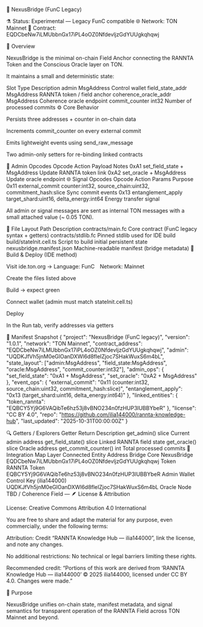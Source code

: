 🌉 NexusBridge (FunC Legacy)

⚗️ Status: Experimental — Legacy FunC compatible
🌐 Network: TON Mainnet
📜 Contract: EQDCbeNw7iLMUbbnGx17iPL4oOZ0NfdevljzGdYUUgkqhqwj

🧩 Overview

NexusBridge is the minimal on-chain Field Anchor connecting
the RANNTA Token and the Conscious Oracle layer on TON.

It maintains a small and deterministic state:

Slot	Type	Description
admin	MsgAddress	Control wallet
field_state_addr	MsgAddress	RANNTA token / field anchor
coherence_oracle_addr	MsgAddress	Coherence oracle endpoint
commit_counter	int32	Number of processed commits
⚙️ Core Behavior

Persists three addresses + counter in on-chain data

Increments commit_counter on every external commit

Emits lightweight events using send_raw_message

Two admin-only setters for re-binding linked contracts

🔑 Admin Opcodes
Opcode	Action	Payload	Notes
0xA1	set_field_state	+ MsgAddress	Update RANNTA token link
0xA2	set_oracle	+ MsgAddress	Update oracle endpoint
🌐 Signal Opcodes
Opcode	Action	Params	Purpose
0x11	external_commit	counter:int32, source_chain:uint32, commitment_hash:slice	Sync commit events
0x13	entanglement_apply	target_shard:uint16, delta_energy:int64	Energy transfer signal

All admin or signal messages are sent as internal TON messages
with a small attached value (~ 0.05 TON).

🧱 File Layout
Path	Description
contracts/main.fc	Core contract (FunC legacy syntax + getters)
contracts/stdlib.fc	Pinned stdlib used for IDE build
build/stateInit.cell.ts	Script to build initial persistent state
nexusbridge.manifest.json	Machine-readable manifest (bridge metadata)
🚀 Build & Deploy (IDE method)

Visit ide.ton.org
 → Language: FunC Network: Mainnet

Create the files listed above

Build → expect green

Connect wallet (admin must match stateInit.cell.ts)

Deploy

In the Run tab, verify addresses via getters

📜 Manifest Snapshot
{
  "project": "NexusBridge (FunC legacy)",
  "version": "1.0.1",
  "network": "TON Mainnet",
  "contract_address": "EQDCbeNw7iLMUbbnGx17iPL4oOZ0NfdevljzGdYUUgkqhqwj",
  "admin": "UQDKJfVh5jnM0eGlOanDXWl6d8fleIZjoc7SHakWuxS6m4bL",
  "state_layout": ["admin:MsgAddress", "field_state:MsgAddress", "oracle:MsgAddress", "commit_counter:int32"],
  "admin_ops": {
    "set_field_state": "0xA1 + MsgAddress",
    "set_oracle": "0xA2 + MsgAddress"
  },
  "event_ops": {
    "external_commit": "0x11 (counter:int32, source_chain:uint32, commitment_hash:slice)",
    "entanglement_apply": "0x13 (target_shard:uint16, delta_energy:int64)"
  },
  "linked_entities": {
    "token_rannta": "EQBCY5Yj9G6VAQibTe6hz53j8vBNO234n0fzHUP3lUBBYbeR"
  },
  "license": "CC BY 4.0",
  "repo": "https://github.com/ilia144000/rannta-knowledge-hub",
  "last_updated": "2025-10-31T00:00:00Z"
}

🔍 Getters / Explorers
Getter	Return	Description
get_admin()	slice	Current admin address
get_field_state()	slice	Linked RANNTA field state
get_oracle()	slice	Oracle address
get_commit_counter()	int	Total processed commits
🧭 Integration Map
Layer	Connected Entity	Address
Bridge Core	NexusBridge	EQDCbeNw7iLMUbbnGx17iPL4oOZ0NfdevljzGdYUUgkqhqwj
Token	RANNTA Token	EQBCY5Yj9G6VAQibTe6hz53j8vBNO234n0fzHUP3lUBBYbeR
Admin Wallet	Control Key (ilia144000)	UQDKJfVh5jnM0eGlOanDXWl6d8fleIZjoc7SHakWuxS6m4bL
Oracle Node	TBD / Coherence Field	—
🪶 License & Attribution

License: Creative Commons Attribution 4.0 International

You are free to share and adapt the material for any purpose, even commercially, under the following terms:

Attribution: Credit “RANNTA Knowledge Hub — ilia144000”, link the license, and note any changes.

No additional restrictions: No technical or legal barriers limiting these rights.

Recommended credit:
“Portions of this work are derived from ‘RANNTA Knowledge Hub — ilia144000’ © 2025 ilia144000, licensed under CC BY 4.0. Changes were made.”

💫 Purpose

NexusBridge unifies on-chain state, manifest metadata, and signal semantics for
transparent operation of the RANNTA Field across TON Mainnet and beyond.
